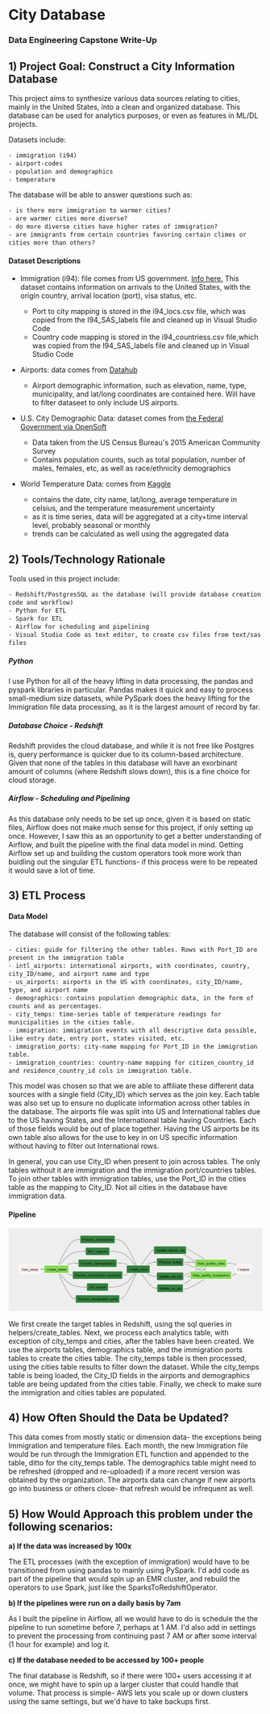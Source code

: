 # City Database
### Data Engineering Capstone Write-Up

## 1) Project Goal: Construct a City Information Database

This project aims to synthesize various data sources relating to cities, mainly in the United States, into a clean and organized database.
This database can be used for analytics purposes, or even as features in ML/DL projects.

Datasets include:

    - immigration (i94) 
    - airport-codes 
    - population and demographics
    - temperature

The database will be able to answer questions such as:

    - is there more immigration to warmer cities?
    - are warmer cities more diverse?
    - do more diverse cities have higher rates of immigration?
    - are immigrants from certain countries favoring certain climes or cities more than others? 

#### Dataset Descriptions

- Immigration (i94): file comes from US government. [Info here.](https://travel.trade.gov/research/reports/i94/historical/2016.html)
    This dataset contains information on arrivals to the United States, with the origin country, arrival location (port), visa status, etc. 
    - Port to city mapping is stored in the i94_locs.csv file, which was copied from the I94_SAS_labels file and cleaned up in Visual Studio Code
    - Country code mapping is stored in the i94_countriess.csv file,which was copied from the I94_SAS_labels file and cleaned up in Visual Studio Code


- Airports: data comes from [Datahub](https://datahub.io/core/airport-codes#data)
    - Airport demographic information, such as elevation, name, type, municipality, and lat/long coordinates are contained here. Will have to filter dataseet to only include US airports.


- U.S. City Demographic Data: dataset comes from [the Federal Government via OpenSoft](https://public.opendatasoft.com/explore/dataset/us-cities-demographics/export/)
    - Data taken from the US Census Bureau's 2015 American Community Survey
    - Contains population counts, such as total population, number of males, females, etc, as well as race/ethnicity demographics
    
    
- World Temperature Data: comes from [Kaggle](https://www.kaggle.com/berkeleyearth/climate-change-earth-surface-temperature-data#GlobalLandTemperaturesByCity.csv)
    - contains the date, city name, lat/long, average temperature in celsius, and the temperature measurement uncertainty
    - as it is time series, data will be aggregated at a city+time interval level, probably seasonal or monthly
    - trends can be calculated as well using the aggregated data


## 2) Tools/Technology Rationale

Tools used in this project include:

    - Redshift/PostgresSQL as the database (will provide database creation code and workflow)
    - Python for ETL
    - Spark for ETL
    - Airflow for scheduling and pipelining
    - Visual Studio Code as text editor, to create csv files from text/sas files

##### Python
I use Python for all of the heavy lifting in data processing, the pandas and pyspark libraries in particular.
Pandas makes it quick and easy to process small-medium size datasets, while PySpark does the heavy lifting for the Immigration file data processing, as it is the largest amount of record by far.

##### Database Choice - Redshift
Redshift provides the cloud database, and while it is not free like Postgres is, query performance is quicker due to its column-based architecture. Given that none of the tables in this database will have an exorbinant amount of columns (where Redshift slows down), this is a fine choice for cloud storage.

##### Airflow - Scheduling and Pipelining
As this database only needs to be set up once, given it is based on static files, Airflow does not make much sense for this project, if only setting up once.
However, I saw this as an opportunity to get a better understanding of Airflow, and built the pipeline with the final data model in mind.
Getting Airflow set up and building the custom operators took more work than buidling out the singular ETL functions- if this process were to be repeated it would save a lot of time.



## 3) ETL Process

#### Data Model

The database will consist of the following tables:

    - cities: guide for filtering the other tables. Rows with Port_ID are present in the immigration table 
    - intl_airports: international airports, with coordinates, country, city_ID/name, and airport name and type
    - us_airports: airports in the US with coordinates, city_ID/name, type, and airport name
    - demographics: contains population demographic data, in the form of counts and as percentages. 
    - city_temps: time-series table of temperature readings for municipalities in the cities table.
    - immigration: immigration events with all descriptive data possible, like entry date, entry port, states visited, etc. 
    - immigration_ports: city-name mapping for Port_ID in the immigration table.
    - immigration_countries: country-name mapping for citizen_country_id and residence_country_id cols in immigration table.

This model was chosen so that we are able to affiliate these different data sources with a single field (City_ID) which serves as the join key.
Each table was also set up to ensure no duplicate information across other tables in the database.
The airports file was split into US and International tables due to the US having States, and the International table having Countries. Each of those fields would be out of place together. Having the US airports be its own table also allows for the use to key in on US specific information without having to filter out International rows.

In general, you can use City_ID when present to join across tables. The only tables without it are immigration and the immigration port/countries tables.
To join other tables with immigration tables, use the Port_ID in the cities table as the mapping to City_ID. Not all cities in the database have immigration data.


#### Pipeline

![alt text](ProcessFlow.PNG "Pipeline in Airflow")

We first create the target tables in Redshift, using the sql queries in helpers/create_tables.
Next, we process each analytics table, with exception of city_temps and cities, after the tables have been created.
We use the airports tables, demographics table, and the immigration ports tables to create the cities table.
The city_temps table is then processed, using the cities table results to filter down the dataset.
While the city_temps table is being loaded, the City_ID fields in the airports and demographics table are being updated from the cities table.
Finally, we check to make sure the immigration and cities tables are populated. 

## 4) How Often Should the Data be Updated?

This data comes from mostly static or dimension data- the exceptions being Immigration and temperature files.
Each month, the new Immigration file would be run through the Immigration ETL function and appended to the table, ditto for the city_temps table. 
The demographics table might need to be refreshed (dropped and re-uploaded) if a more recent version was obtained by the organization.
The airports data can change if new airports go into business or others close- that refresh would be infrequent as well.


## 5) How Would Approach this problem under the following scenarios:

**a) If the data was increased by 100x**

The ETL processes (with the exception of immigration) would have to be transitioned from using pandas to mainly using PySpark.
I'd add code as part of the pipeline that would spin up an EMR cluster, and rebuild the operators to use Spark, just like the SparksToRedshiftOperator.


**b) If the pipelines were run on a daily basis by 7am**
    
As I built the pipeline in Airflow, all we would have to do is schedule the the pipeline to run sometime before 7, perhaps at 1 AM.
I'd also add in settings to prevent the processing from continuing past 7 AM or after some interval (1 hour for example) and log it.


**c) If the database needed to be accessed by 100+ people**

 The final database is Redshift, so if there were 100+ users accessing it at once, we might have to spin up a larger cluster that could handle that volume.
That process is simple- AWS lets you scale up or down clusters using the same settings, but we'd have to take backups first. 

